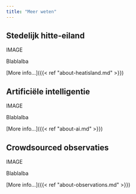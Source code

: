 ```yaml
---
title: "Meer weten"
---
```


## Stedelijk hitte-eiland

IMAGE

Blablalba

[More info...]({{< ref "about-heatisland.md" >}})

## Artificiële intelligentie

IMAGE

Blablalba

[More info...]({{< ref "about-ai.md" >}})

## Crowdsourced observaties

IMAGE

Blablalba

[More info...]({{< ref "about-observations.md" >}})
